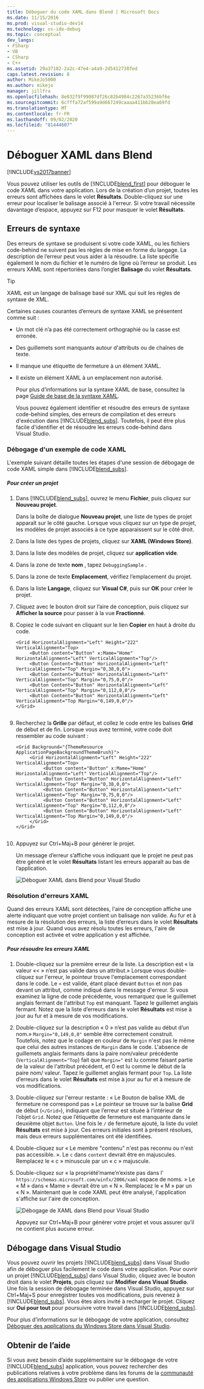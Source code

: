 ```yaml
---
title: Déboguer du code XAML dans Blend | Microsoft Docs
ms.date: 11/15/2016
ms.prod: visual-studio-dev14
ms.technology: vs-ide-debug
ms.topic: conceptual
dev_langs:
- FSharp
- VB
- CSharp
- C++
ms.assetid: 29a37182-2a2c-47e4-a4a9-2d5412738fed
caps.latest.revision: 8
author: MikeJo5000
ms.author: mikejo
manager: jillfra
ms.openlocfilehash: 8e032f9f99087df26c82b4984c2267a35236bf6e
ms.sourcegitcommit: 6cfffa72af599a9d667249caaaa411bb28ea69fd
ms.translationtype: MT
ms.contentlocale: fr-FR
ms.lasthandoff: 09/02/2020
ms.locfileid: "81444607"
---
```

# <a name="debug-xaml-in-blend"></a>Déboguer XAML dans Blend
[!INCLUDE[vs2017banner](../includes/vs2017banner.md)]

Vous pouvez utiliser les outils de [!INCLUDE[blend_first](../includes/blend-first-md.md)] pour déboguer le code XAML dans votre application. Lors de la création d’un projet, toutes les erreurs sont affichées dans le volet **Résultats**. Double-cliquez sur une erreur pour localiser le balisage associé à l'erreur. Si votre travail nécessite davantage d’espace, appuyez sur F12 pour masquer le volet **Résultats**.  
  
## <a name="syntax-errors"></a>Erreurs de syntaxe  
 Des erreurs de syntaxe se produisent si votre code XAML, ou les fichiers code-behind ne suivent pas les règles de mise en forme du langage. La description de l’erreur peut vous aider à la résoudre. La liste spécifie également le nom du fichier et le numéro de ligne où l’erreur se produit. Les erreurs XAML sont répertoriées dans l’onglet **Balisage** du volet **Résultats**.  
  
> [!TIP]
> XAML est un langage de balisage basé sur XML qui suit les règles de syntaxe de XML.  
  
 Certaines causes courantes d’erreurs de syntaxe XAML se présentent comme suit :  
  
- Un mot clé n’a pas été correctement orthographié ou la casse est erronée.  
  
- Des guillemets sont manquants autour d'attributs ou de chaînes de texte.  
  
- Il manque une étiquette de fermeture à un élément XAML.  
  
- Il existe un élément XAML à un emplacement non autorisé.  
  
  Pour plus d’informations sur la syntaxe XAML de base, consultez la page [Guide de base de la syntaxe XAML](https://msdn.microsoft.com/library/windows/apps/hh700351.aspx).  
  
  Vous pouvez également identifier et résoudre des erreurs de syntaxe code-behind simples, des erreurs de compilation et des erreurs d'exécution dans [!INCLUDE[blend_subs](../includes/blend-subs-md.md)]. Toutefois, il peut être plus facile d'identifier et de résoudre les erreurs code-behind dans Visual Studio.  
  
### <a name="debugging-sample-xaml-code"></a>Débogage d'un exemple de code XAML  
 L'exemple suivant détaille toutes les étapes d'une session de débogage de code XAML simple dans [!INCLUDE[blend_subs](../includes/blend-subs-md.md)].  
  
##### <a name="to-create-a-project"></a>Pour créer un projet  
  
1. Dans [!INCLUDE[blend_subs](../includes/blend-subs-md.md)], ouvrez le menu **Fichier**, puis cliquez sur **Nouveau projet**.  
  
    Dans la boîte de dialogue **Nouveau projet**, une liste de types de projet apparaît sur le côté gauche. Lorsque vous cliquez sur un type de projet, les modèles de projet associés à ce type apparaissent sur le côté droit.  
  
2. Dans la liste des types de projets, cliquez sur **XAML (Windows Store)**.  
  
3. Dans la liste des modèles de projet, cliquez sur **application vide**.  
  
4. Dans la zone de texte **nom** , tapez `DebuggingSample` .  
  
5. Dans la zone de texte **Emplacement**, vérifiez l’emplacement du projet.  
  
6. Dans la liste **Langage**, cliquez sur **Visual C#**, puis sur **OK** pour créer le projet.  
  
7. Cliquez avec le bouton droit sur l’aire de conception, puis cliquez sur **Afficher la source** pour passer à la vue **Fractionné**.  
  
8. Copiez le code suivant en cliquant sur le lien **Copier** en haut à droite du code.  
  
   ```  
   <Grid HorizontalAlignment="Left" Height="222" VerticalAlignment="Top>  
        <Button content="Button" x:Mame="Home" HorizontalAlignment="Left" VerticalAlignment="Top"/>  
        <Button Content="Button" HorizontalAlignment="Left" VerticalAlignment="Top" Margin="0,38,0,0">  
        <Button Content="Button" HorizontalAlignment="Left" VerticalAlignment="Top" Margin="0,75,0,0"/>  
        <Button Content="Button" HorizontalAlignment="Left" VerticalAlignment="Top" Margin="0,112,0,0"/>  
        <Button Content="Button" HorizontalAlignment="Left" VerticalAlignment="Top Margin="0,149,0,0"/>  
   </Grid>  
  
   ```  
  
9. Recherchez la **Grille** par défaut, et collez le code entre les balises **Grid** de début et de fin. Lorsque vous avez terminé, votre code doit ressembler au code suivant :  
  
    ```  
    <Grid Background="{ThemeResource ApplicationPageBackgroundThemeBrush}">  
         <Grid HorizontalAlignment="Left" Height="222" VerticalAlignment="Top>  
              <Button content="Button" x:Mame="Home" HorizontalAlignment="Left" VerticalAlignment="Top"/>  
              <Button Content="Button" HorizontalAlignment="Left" VerticalAlignment="Top" Margin="0,38,0,0">  
              <Button Content="Button" HorizontalAlignment="Left" VerticalAlignment="Top" Margin="0,75,0,0"/>  
              <Button Content="Button" HorizontalAlignment="Left" VerticalAlignment="Top" Margin="0,112,0,0"/>  
              <Button Content="Button" HorizontalAlignment="Left" VerticalAlignment="Top Margin="0,149,0,0"/>  
         </Grid>  
    </Grid>  
  
    ```  
  
10. Appuyez sur Ctrl+Maj+B pour générer le projet.  
  
    Un message d’erreur s’affiche vous indiquant que le projet ne peut pas être généré et le volet **Résultats** listant les erreurs apparaît au bas de l’application.  
  
    ![Déboguer XAML dans Blend pour Visual Studio](../debugger/media/blend-debugxaml-xaml.png "blend_debugXAML_XAML")  
  
### <a name="resolving-xaml-errors"></a>Résolution d'erreurs XAML  
 Quand des erreurs XAML sont détectées, l'aire de conception affiche une alerte indiquant que votre projet contient un balisage non valide. Au fur et à mesure de la résolution des erreurs, la liste d’erreurs dans le volet **Résultats** est mise à jour. Quand vous avez résolu toutes les erreurs, l'aire de conception est activée et votre application y est affichée.  
  
##### <a name="to-resolve-the-xaml-errors"></a>Pour résoudre les erreurs XAML  
  
1. Double-cliquez sur la première erreur de la liste. La description est « la valeur «< » n’est pas valide dans un attribut.» Lorsque vous double-cliquez sur l'erreur, le pointeur trouve l'emplacement correspondant dans le code. Le `<` est valide, étant placé devant `Button` et non pas devant un attribut, comme indiqué dans le message d'erreur. Si vous examinez la ligne de code précédente, vous remarquez que le guillemet anglais fermant de l'attribut `Top` est manquant. Tapez le guillemet anglais fermant. Notez que la liste d’erreurs dans le volet **Résultats** est mise à jour au fur et à mesure de vos modifications.  
  
2. Double-cliquez sur la description « 0 » n’est pas valide au début d’un nom.» `Margin="0,149,0,0"` semble être correctement construit. Toutefois, notez que le codage en couleur de `Margin` n'est pas le même que celui des autres instances de `Margin` dans le code. L'absence de guillemets anglais fermants dans la paire nom/valeur précédente (`VerticalAlignment="Top`) fait que `Margin="` est lu comme faisant partie de la valeur de l'attribut précédent, et 0 est lu comme le début de la paire nom/ valeur. Tapez le guillemet anglais fermant pour `Top`. La liste d’erreurs dans le volet **Résultats** est mise à jour au fur et à mesure de vos modifications.  
  
3. Double-cliquez sur l'erreur restante : « Le Bouton de balise XML de fermeture ne correspond pas » Le pointeur se trouve sur la balise **Grid** de début (`</Grid>`), indiquant que l’erreur est située à l’intérieur de l’objet `Grid`. Notez que l’étiquette de fermeture est manquante dans le deuxième objet `Button`. Une fois le `/` de fermeture ajouté, la liste du volet **Résultats** est mise à jour. Ces erreurs initiales sont à présent résolues, mais deux erreurs supplémentaires ont été identifiées.  
  
4. Double-cliquez sur « Le membre "contenu" n'est pas reconnu ou n'est pas accessible. ». Le `c` dans `content` devrait être en majuscules. Remplacez le « c » minuscule par un « c » majuscule.  
  
5. Double-cliquez sur « la propriété’mame’n’existe pas dans l' `https://schemas.microsoft.com/winfx/2006/xaml` espace de noms. » Le « M » dans « Mame » devrait être un « N ». Remplacez le « M » par un « N ». Maintenant que le code XAML peut être analysé, l'application s'affiche sur l'aire de conception.  
  
    ![Débogage de XAML dans Blend pour Visual Studio](../debugger/media/blend-debugartboard-xaml.png "blend_debugArtboard_XAML")  
  
    Appuyez sur Ctrl+Maj+B pour générer votre projet et vous assurer qu’il ne contient plus aucune erreur.  
  
## <a name="debugging-in-visual-studio"></a>Débogage dans Visual Studio  
 Vous pouvez ouvrir les projets [!INCLUDE[blend_subs](../includes/blend-subs-md.md)] dans Visual Studio afin de déboguer plus facilement le code dans votre application. Pour ouvrir un projet [!INCLUDE[blend_subs](../includes/blend-subs-md.md)] dans Visual Studio, cliquez avec le bouton droit dans le volet **Projets**, puis cliquez sur **Modifier dans Visual Studio**. Une fois la session de débogage terminée dans Visual Studio, appuyez sur Ctrl+Maj+S pour enregistrer toutes vos modifications, puis revenez à [!INCLUDE[blend_subs](../includes/blend-subs-md.md)]. Vous êtes alors invité à recharger le projet. Cliquez sur **Oui pour tout** pour poursuivre votre travail dans [!INCLUDE[blend_subs](../includes/blend-subs-md.md)].  
  
 Pour plus d’informations sur le débogage de votre application, consultez [Déboguer des applications du Windows Store dans Visual Studio](https://msdn.microsoft.com/library/windows/apps/hh441472.aspx).  
  
## <a name="getting-help"></a>Obtenir de l’aide  
 Si vous avez besoin d’aide supplémentaire sur le débogage de votre [!INCLUDE[blend_subs](../includes/blend-subs-md.md)] application, vous pouvez rechercher des publications relatives à votre problème dans les forums de la [communauté des applications Windows Store](https://social.msdn.microsoft.com/Forums/windowsapps/home?category=windowsapps) ou publier une question.
